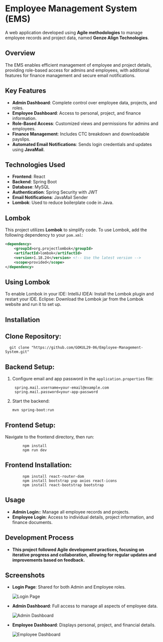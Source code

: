 # Employee Management System (EMS)

A web application developed using **Agile methodologies** to manage employee records and project data, named **Genze Align Technologies**.
## Overview

The EMS enables efficient management of employee and project details, providing role-based access for admins and employees, with additional features for finance management and secure email notifications.

## Key Features

- **Admin Dashboard**: Complete control over employee data, projects, and roles.
- **Employee Dashboard**: Access to personal, project, and finance information.
- **Role-Based Access**: Customized views and permissions for admins and employees.
- **Finance Management**: Includes CTC breakdown and downloadable payslips.
- **Automated Email Notifications**: Sends login credentials and updates using **JavaMail**.

## Technologies Used

- **Frontend**: React
- **Backend**: Spring Boot
- **Database**: MySQL
- **Authentication**: Spring Security with JWT
- **Email Notifications**: JavaMail Sender
- **Lombok**: Used to reduce boilerplate code in Java.

## Lombok

This project utilizes **Lombok** to simplify code. To use Lombok, add the following dependency to your `pom.xml`:

```xml
<dependency>
    <groupId>org.projectlombok</groupId>
    <artifactId>lombok</artifactId>
    <version>1.18.24</version> <!-- Use the latest version -->
    <scope>provided</scope>
</dependency>
```
## Using Lombok

To enable Lombok in your IDE:
    IntelliJ IDEA: Install the Lombok plugin and restart your IDE.
    Eclipse: Download the Lombok jar from the Lombok website and run it to set up.
  
## Installation
## Clone Repository:

      git clone "https://github.com/GOKUL29-06/Employee-Management-System.git"
      
    

## Backend Setup:

1. Configure email and app password in the `application.properties` file:
  
        spring.mail.username=your-email@example.com
        spring.mail.password=your-app-password

2. Start the backend:
                
       mvn spring-boot:run


## Frontend Setup:

Navigate to the frontend directory, then run:

            npm install
            npm run dev
            
## Frontend Installation:     
            npm install react-router-dom
            npm install bootstrap yup axios react-icons
            npm install react-bootstrap bootstrap

## Usage

- **Admin Login:**: Manage all employee records and projects.
- **Employee Login**: Access to individual details, project information, and finance documents.

## Development Process

- **This project followed Agile development practices, focusing on iterative progress and collaboration, allowing for regular updates and improvements based on feedback.**

## Screenshots

- **Login Page**: Shared for both Admin and Employee roles.
  
  ![Login Page](Screenshots/Screenshot%202024-10-27%20at%2021-21-01%20Genze%20Align%20Technologies.png)

- **Admin Dashboard**: Full access to manage all aspects of employee data.
  
  ![Admin Dashboard](Screenshots/Screenshot%202024-10-27%20at%2021-21-16%20Genze%20Align%20Technologies.png)

- **Employee Dashboard**: Displays personal, project, and financial details.
  
  ![Employee Dashboard](Screenshots/Screenshot%202024-10-27%20at%2021-21-28%20Genze%20Align%20Technologies.png)

